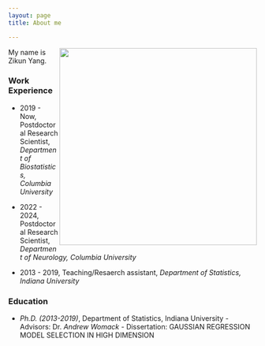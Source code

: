 ```yaml
---
layout: page
title: About me

---
```

<img align="right" src="/img/IMG_0010.jpg" alt="" width="400">

My name is Zikun Yang. 

### Work Experience

   - 2019 - Now, Postdoctoral Research Scientist, _Department of Biostatistics, Columbia University_
          
   - 2022 - 2024, Postdoctoral Research Scientist, _Department of Neurology, Columbia University_
   
   - 2013 - 2019, Teaching/Resaerch assistant, _Department of Statistics, Indiana University_         

### Education

   - _Ph.D. (2013-2019)_, Department of Statistics, Indiana University
    - Advisors: Dr. _Andrew Womack_
    - Dissertation: GAUSSIAN REGRESSION MODEL SELECTION IN HIGH DIMENSION
